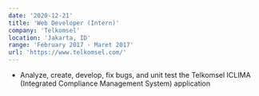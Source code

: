 ```yaml
---
date: '2020-12-21'
title: 'Web Developer (Intern)'
company: 'Telkomsel'
location: 'Jakarta, ID'
range: 'February 2017 - Maret 2017'
url: 'https://www.telkomsel.com/'
---
```


- Analyze, create, develop, fix bugs, and unit test the Telkomsel ICLIMA (Integrated Compliance Management System) application